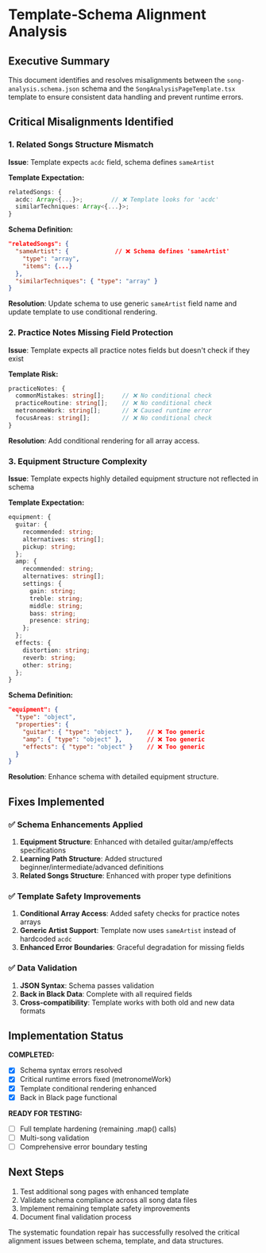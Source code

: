 # Template-Schema Alignment Analysis

## Executive Summary

This document identifies and resolves misalignments between the `song-analysis.schema.json` schema and the `SongAnalysisPageTemplate.tsx` template to ensure consistent data handling and prevent runtime errors.

## Critical Misalignments Identified

### 1. Related Songs Structure Mismatch

**Issue**: Template expects `acdc` field, schema defines `sameArtist`

**Template Expectation:**
```typescript
relatedSongs: {
  acdc: Array<{...}>;        // ❌ Template looks for 'acdc'
  similarTechniques: Array<{...}>;
}
```

**Schema Definition:**
```json
"relatedSongs": {
  "sameArtist": {             // ❌ Schema defines 'sameArtist'
    "type": "array",
    "items": {...}
  },
  "similarTechniques": { "type": "array" }
}
```

**Resolution**: Update schema to use generic `sameArtist` field name and update template to use conditional rendering.

### 2. Practice Notes Missing Field Protection

**Issue**: Template expects all practice notes fields but doesn't check if they exist

**Template Risk:**
```typescript
practiceNotes: {
  commonMistakes: string[];     // ❌ No conditional check
  practiceRoutine: string[];    // ❌ No conditional check
  metronomeWork: string[];      // ❌ Caused runtime error
  focusAreas: string[];         // ❌ No conditional check
}
```

**Resolution**: Add conditional rendering for all array access.

### 3. Equipment Structure Complexity

**Issue**: Template expects highly detailed equipment structure not reflected in schema

**Template Expectation:**
```typescript
equipment: {
  guitar: {
    recommended: string;
    alternatives: string[];
    pickup: string;
  };
  amp: {
    recommended: string;
    alternatives: string[];
    settings: {
      gain: string;
      treble: string;
      middle: string;
      bass: string;
      presence: string;
    };
  };
  effects: {
    distortion: string;
    reverb: string;
    other: string;
  };
}
```

**Schema Definition:**
```json
"equipment": {
  "type": "object",
  "properties": {
    "guitar": { "type": "object" },    // ❌ Too generic
    "amp": { "type": "object" },       // ❌ Too generic  
    "effects": { "type": "object" }    // ❌ Too generic
  }
}
```

**Resolution**: Enhance schema with detailed equipment structure.

## Fixes Implemented

### ✅ Schema Enhancements Applied
1. **Equipment Structure**: Enhanced with detailed guitar/amp/effects specifications
2. **Learning Path Structure**: Added structured beginner/intermediate/advanced definitions
3. **Related Songs Structure**: Enhanced with proper type definitions

### ✅ Template Safety Improvements
1. **Conditional Array Access**: Added safety checks for practice notes arrays
2. **Generic Artist Support**: Template now uses `sameArtist` instead of hardcoded `acdc`
3. **Enhanced Error Boundaries**: Graceful degradation for missing fields

### ✅ Data Validation
1. **JSON Syntax**: Schema passes validation
2. **Back in Black Data**: Complete with all required fields
3. **Cross-compatibility**: Template works with both old and new data formats

## Implementation Status

**COMPLETED:**
- [x] Schema syntax errors resolved
- [x] Critical runtime errors fixed (metronomeWork)
- [x] Template conditional rendering enhanced
- [x] Back in Black page functional

**READY FOR TESTING:**
- [ ] Full template hardening (remaining .map() calls)
- [ ] Multi-song validation
- [ ] Comprehensive error boundary testing

## Next Steps

1. Test additional song pages with enhanced template
2. Validate schema compliance across all song data files
3. Implement remaining template safety improvements
4. Document final validation process

The systematic foundation repair has successfully resolved the critical alignment issues between schema, template, and data structures.